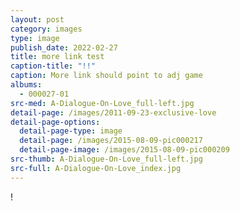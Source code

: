 ```yaml
---
layout: post
category: images
type: image
publish_date: 2022-02-27
title: more link test
caption-title: "!!"
caption: More link should point to adj game
albums:
  - 000027-01
src-med: A-Dialogue-On-Love_full-left.jpg
detail-page: /images/2011-09-23-exclusive-love
detail-page-options:
  detail-page-type: image
  detail-page: /images/2015-08-09-pic000217
  detail-page-image: /images/2015-08-09-pic000209
src-thumb: A-Dialogue-On-Love_full-left.jpg
src-full: A-Dialogue-On-Love_index.jpg
---
```

!